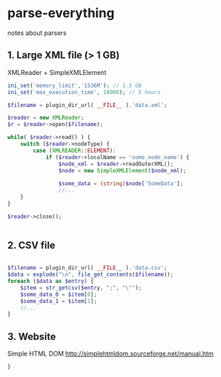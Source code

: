 # parse-everything
notes about parsers

## 1. Large XML file (> 1 GB)

XMLReader + SimpleXMLElement

```php
ini_set('memory_limit','1536M'); // 1.5 GB
ini_set('max_execution_time', 18000); // 5 hours

$filename = plugin_dir_url( __FILE__ ).'data.xml';

$reader = new XMLReader;
$r = $reader->open($filename);

while( $reader->read() ) {
    switch ($reader->nodeType) {
        case (XMLREADER::ELEMENT):
            if ($reader->localName == 'some_node_name') {
                $node_xml = $reader->readOuterXML();
                $node = new SimpleXMLElement($node_xml);
                
                $some_data = (string)$node['SomeData'];
                //...
    }
}

$reader->close();
     
```

## 2. CSV file

```php

$filename = plugin_dir_url( __FILE__ ).'data.csv';
$data = explode("\n", file_get_contents($filename));
foreach ($data as $entry) {
    $item = str_getcsv($entry, ";", "\""); 
    $some_data_0 = $item[0];
    $some_data_1 = $item[1];
    //...		
}
```		

## 3. Website

Simple HTML DOM
http://simplehtmldom.sourceforge.net/manual.htm

```php	
}
```	

